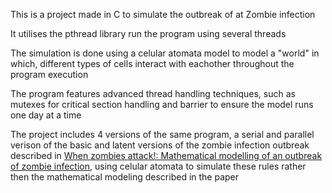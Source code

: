 This is a project made in C to simulate the outbreak of at Zombie infection

It utilises the pthread library run the program using several threads

The simulation is done using a celular atomata model to model a "world" in which, different types of cells interact with eachother throughout the program execution

The program features advanced thread handling techniques, such as mutexes for critical section handling and barrier to ensure the model runs one day at a time

The project includes 4 versions of the same program, a serial and parallel verison of the basic and latent versions of the zombie infection outbreak described in [When zombies attack!: Mathematical modelling
of an outbreak of zombie infection](url), using celular atomata to simulate these rules rather then the mathematical modeling described in the paper
